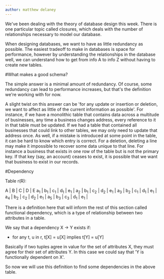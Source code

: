 ```yaml
---
author: matthew delaney
---
```


We've been dealing with the theory of database design this week. There is one particular topic called closures, which deals with the number of relationships necessary to model our database.

When designing databases, we want to have as little redundancy as possible. The easiest tradeoff to make in databases is space for performance, however by understanding the relationships in the database well, we can understand how to get from info A to info Z without having to create new tables.

#What makes a good schema?

The simple answer is a minimal amount of redundancy. Of course, some redundancy can lead to performance increases, but that's the definition we're working with for now. 

A slight twist on this answer can be 'for any update or insertion or deletion, we want to affect as little of the current information as possible'. For instance, if we have a monolithic table that contains data across a multitude of businesses, any time a business changes address, every reference to it in that table must be updated. If we had a table that contained all businesses that could link to other tables, we may only need to update that address once. As well, if a mistake is introduced at some point in the table, it can be hard to know which entry is correct. For a deletion, deleting a line may make it impossible to recover some data unique to that line. For instance a business that exists in one row of the table but is not the primary key. If that key (say, an account) ceases to exist, it is possible that we want that business to exist in our records.

#Dependency

Table r(R):

A  |  B  |  C  |  D  |  E 
a<sub>1</sub>  |  b<sub>1</sub>  |  c<sub>1</sub>  |  d<sub>1</sub>  |  e<sub>1</sub>  | 
a<sub>2</sub>  |  b<sub>1</sub>  |  c<sub>2</sub>  |  d<sub>2</sub>  |  e<sub>1</sub>  |
a<sub>3</sub>  |  b<sub>2</sub>  |  c<sub>1</sub>  |  d<sub>1</sub>  |  e<sub>1</sub>  |
a<sub>4</sub>  |  b<sub>2</sub>  |  c<sub>2</sub>  |  d<sub>2</sub>  |  e<sub>1</sub>  |
a<sub>5</sub>  |  b<sub>3</sub>  |  c<sub>3</sub>  |  d<sub>1</sub>  |  e<sub>1</sub>  |

There is a definition here that will inform the rest of this section called functional dependency, which is a type of relationship between two attributes in a table.

We say that a dependency X -> Y exists if:

* for any t, u in r, t[X] = u[X] implies t[Y] = u[Y]

Basically if two tuples agree in value for the set of attributes X, they must agree for their set of attributes Y. In this case we could say that 'Y is functionally dependent on X'.

So now we will use this definition to find some dependencies in the above table.
